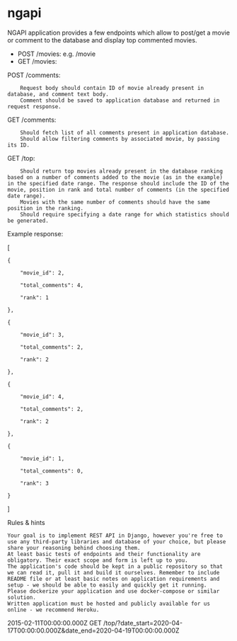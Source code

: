 # ngapi

NGAPI application provides a few endpoints which allow to post/get a movie or comment to the database and display top commented movies.

- POST /movies:
    e.g. /movie
- GET /movies:

POST /comments:

        ​Request body should contain ID of movie already present in database, and comment text body.
        Comment should be saved to application database and returned in request response.

GET /comments:

        ​Should fetch list of all comments present in application database.
        Should allow filtering comments by associated movie, by passing its ID.

GET /top:

        ​Should return top movies already present in the database ranking based on a number of comments added to the movie (as in the example) in the specified date range. The response should include the ID of the movie, position in rank and total number of comments (in the specified date range).
        Movies with the same number of comments should have the same position in the ranking.
        Should require specifying a date range for which statistics should be generated.

Example response:

[

    {

        "movie_id": 2,

        "total_comments": 4,

        "rank": 1

    },

    {

        "movie_id": 3,

        "total_comments": 2,

        "rank": 2

    },

    {

        "movie_id": 4,

        "total_comments": 2,

        "rank": 2

    },

    {

        "movie_id": 1,

        "total_comments": 0,

        "rank": 3

    }

]


Rules & hints

    ​Your goal is to implement REST API in Django, however you're free to use any third-party libraries and database of your choice, but please share your reasoning behind choosing them.
    At least basic tests of endpoints and their functionality are obligatory. Their exact scope and form is left up to you.
    The application's code should be kept in a public repository so that we can read it, pull it and build it ourselves. Remember to include README file or at least basic notes on application requirements and setup - we should be able to easily and quickly get it running.
    Please dockerize your application and use docker-compose or similar solution.
    Written application must be hosted and publicly available for us online - we recommend Heroku.
2015-02-11T00:00:00.000Z
GET /top/?date_start=2020-04-17T00:00:00.000Z&date_end=2020-04-19T00:00:00.000Z
